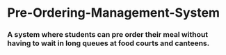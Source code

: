 # Pre-Ordering-Management-System
### A system where students can pre order their meal without having to wait in long queues at food courts and canteens.
